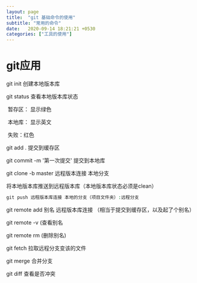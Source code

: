 ```yaml
---
layout: page
title:  "git 基础命令的使用"
subtitle: "常用的命令"
date:   2020-09-14 18:21:21 +0530
categories: ["工具的使用"]
---
```

# git应用

git init 创建本地版本库

git status  查看本地版本库状态

​		暂存区： 显示绿色

​		本地库：	显示英文

​		失败：红色

git add .  		提交到缓存区

git commit -m '第一次提交'   		 提交到本地库 

git clone -b master 远程版本连接 本地分支

将本地版本库推送到远程版本库（本地版本库状态必须是clean）

~~~ php
git push 远程版本库连接 本地的分支（项目文件夹）:远程分支
~~~

git remote add 别名 远程版本库连接 （相当于提交到缓存区，以及起了个别名）

git remote -v (查看别名

git remote rm (删除别名)

git fetch 拉取远程分支变该的文件

git merge 合并分支

git diff 查看是否冲突
